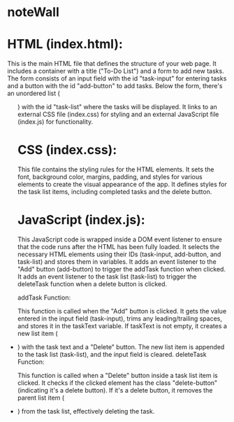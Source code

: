 # noteWall
# HTML (index.html):

This is the main HTML file that defines the structure of your web page.
It includes a container with a title ("To-Do List") and a form to add new tasks.
The form consists of an input field with the id "task-input" for entering tasks and a button with the id "add-button" to add tasks.
Below the form, there's an unordered list (<ul>) with the id "task-list" where the tasks will be displayed.
It links to an external CSS file (index.css) for styling and an external JavaScript file (index.js) for functionality.

# CSS (index.css):

This file contains the styling rules for the HTML elements.
It sets the font, background color, margins, padding, and styles for various elements to create the visual appearance of the app.
It defines styles for the task list items, including completed tasks and the delete button.

# JavaScript (index.js):

This JavaScript code is wrapped inside a DOM event listener to ensure that the code runs after the HTML has been fully loaded.
It selects the necessary HTML elements using their IDs (task-input, add-button, and task-list) and stores them in variables.
It adds an event listener to the "Add" button (add-button) to trigger the addTask function when clicked.
It adds an event listener to the task list (task-list) to trigger the deleteTask function when a delete button is clicked.

addTask Function:

This function is called when the "Add" button is clicked.
It gets the value entered in the input field (task-input), trims any leading/trailing spaces, and stores it in the taskText variable.
If taskText is not empty, it creates a new list item (<li>) with the task text and a "Delete" button.
The new list item is appended to the task list (task-list), and the input field is cleared.
deleteTask Function:

This function is called when a "Delete" button inside a task list item is clicked.
It checks if the clicked element has the class "delete-button" (indicating it's a delete button).
If it's a delete button, it removes the parent list item (<li>) from the task list, effectively deleting the task.
